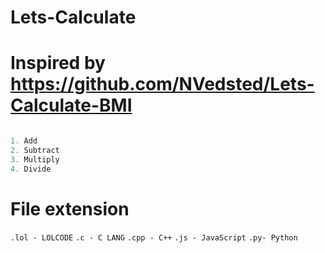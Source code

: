 # Lets-Calculate

# Inspired by https://github.com/NVedsted/Lets-Calculate-BMI


```js

1. Add
2. Subtract
3. Multiply
4. Divide
```


# File extension
`.lol - LOLCODE`
`.c - C LANG`
`.cpp - C++`
`.js - JavaScript`
`.py- Python`
